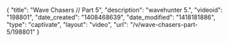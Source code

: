 {
    "title": "Wave Chasers \/\/ Part 5",
    "description": "wavehunter 5.",
    "videoid": "198801",
    "date_created": "1408468639",
    "date_modified": "1418181886",
    "type": "captivate",
    "layout": "video",
    "url": "\/v\/wave-chasers-part-5\/198801"
}